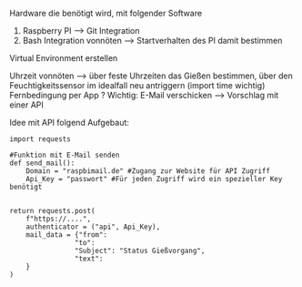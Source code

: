 Hardware die benötigt wird, mit folgender Software

1. Raspberry PI --> Git Integration
2. Bash Integration vonnöten --> Startverhalten des PI damit bestimmen

Virtual Environment erstellen


Uhrzeit vonnöten --> über feste Uhrzeiten das Gießen bestimmen, über den Feuchtigkeitssensor im idealfall neu antriggern (import time wichtig)
Fernbedingung per App ?
Wichtig: E-Mail verschicken --> Vorschlag mit einer API

Idee mit API folgend Aufgebaut:

    import requests

    #Funktion mit E-Mail senden
    def send_mail():
        Domain = "raspbimail.de" #Zugang zur Website für API Zugriff
        Api_Key = "passwort" #Für jeden Zugriff wird ein spezieller Key benötigt


    return requests.post(
        f"https://....",
        authenticator = ("api", Api_Key),
        mail_data = {"from":
                    "to":
                    "Subject": "Status Gießvorgang",
                    "text": 
        } 
    )
